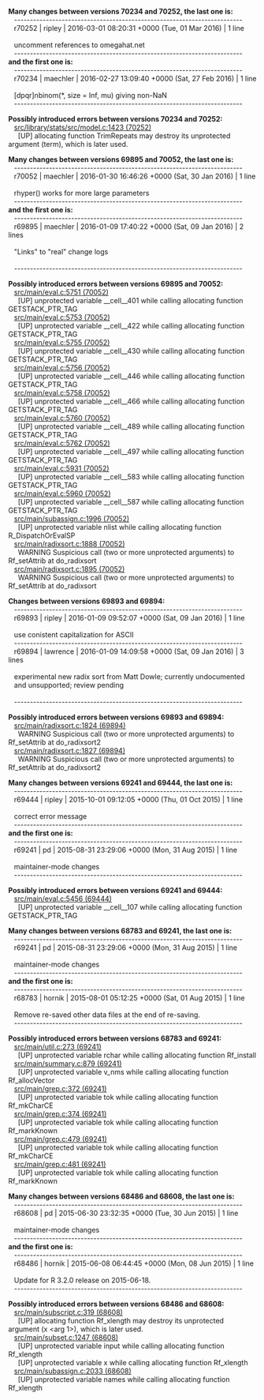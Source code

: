 __Many changes between versions 70234 and 70252, the last one is:__  
&nbsp;&nbsp;  ------------------------------------------------------------------------  
&nbsp;&nbsp;  r70252 | ripley | 2016-03-01 08:20:31 +0000 (Tue, 01 Mar 2016) | 1 line  
&nbsp;&nbsp;    
&nbsp;&nbsp;  uncomment references to omegahat.net  
&nbsp;&nbsp;  ------------------------------------------------------------------------  
__and the first one is:__  
&nbsp;&nbsp;  ------------------------------------------------------------------------  
&nbsp;&nbsp;  r70234 | maechler | 2016-02-27 13:09:40 +0000 (Sat, 27 Feb 2016) | 1 line  
&nbsp;&nbsp;    
&nbsp;&nbsp;  [dpqr]nbinom(*, size = Inf, mu) giving non-NaN  
&nbsp;&nbsp;  ------------------------------------------------------------------------  
  
__Possibly introduced errors between versions 70234 and 70252:__  
&nbsp;&nbsp;  [src/library/stats/src/model.c:1423 (70252)](https://github.com/wch/r-source/blob/c68bc2f3265d1aff88a30927d04202828bfab72e/src/library/stats/src/model.c/#L1423)  
&nbsp;&nbsp;&nbsp;&nbsp;    [UP] allocating function TrimRepeats may destroy its unprotected argument (term), which is later used.  
  
  
__Many changes between versions 69895 and 70052, the last one is:__  
&nbsp;&nbsp;  ------------------------------------------------------------------------  
&nbsp;&nbsp;  r70052 | maechler | 2016-01-30 16:46:26 +0000 (Sat, 30 Jan 2016) | 1 line  
&nbsp;&nbsp;    
&nbsp;&nbsp;  rhyper() works for more large parameters  
&nbsp;&nbsp;  ------------------------------------------------------------------------  
__and the first one is:__  
&nbsp;&nbsp;  ------------------------------------------------------------------------  
&nbsp;&nbsp;  r69895 | maechler | 2016-01-09 17:40:22 +0000 (Sat, 09 Jan 2016) | 2 lines  
&nbsp;&nbsp;    
&nbsp;&nbsp;  "Links" to "real" change logs  
&nbsp;&nbsp;    
&nbsp;&nbsp;  ------------------------------------------------------------------------  
  
__Possibly introduced errors between versions 69895 and 70052:__  
&nbsp;&nbsp;  [src/main/eval.c:5751 (70052)](https://github.com/wch/r-source/blob/157e929e9a4534a6f273ae4a496c080a2088ca39/src/main/eval.c/#L5751)  
&nbsp;&nbsp;&nbsp;&nbsp;    [UP] unprotected variable __cell__401 while calling allocating function GETSTACK_PTR_TAG  
&nbsp;&nbsp;  [src/main/eval.c:5753 (70052)](https://github.com/wch/r-source/blob/157e929e9a4534a6f273ae4a496c080a2088ca39/src/main/eval.c/#L5753)  
&nbsp;&nbsp;&nbsp;&nbsp;    [UP] unprotected variable __cell__422 while calling allocating function GETSTACK_PTR_TAG  
&nbsp;&nbsp;  [src/main/eval.c:5755 (70052)](https://github.com/wch/r-source/blob/157e929e9a4534a6f273ae4a496c080a2088ca39/src/main/eval.c/#L5755)  
&nbsp;&nbsp;&nbsp;&nbsp;    [UP] unprotected variable __cell__430 while calling allocating function GETSTACK_PTR_TAG  
&nbsp;&nbsp;  [src/main/eval.c:5756 (70052)](https://github.com/wch/r-source/blob/157e929e9a4534a6f273ae4a496c080a2088ca39/src/main/eval.c/#L5756)  
&nbsp;&nbsp;&nbsp;&nbsp;    [UP] unprotected variable __cell__446 while calling allocating function GETSTACK_PTR_TAG  
&nbsp;&nbsp;  [src/main/eval.c:5758 (70052)](https://github.com/wch/r-source/blob/157e929e9a4534a6f273ae4a496c080a2088ca39/src/main/eval.c/#L5758)  
&nbsp;&nbsp;&nbsp;&nbsp;    [UP] unprotected variable __cell__466 while calling allocating function GETSTACK_PTR_TAG  
&nbsp;&nbsp;  [src/main/eval.c:5760 (70052)](https://github.com/wch/r-source/blob/157e929e9a4534a6f273ae4a496c080a2088ca39/src/main/eval.c/#L5760)  
&nbsp;&nbsp;&nbsp;&nbsp;    [UP] unprotected variable __cell__489 while calling allocating function GETSTACK_PTR_TAG  
&nbsp;&nbsp;  [src/main/eval.c:5762 (70052)](https://github.com/wch/r-source/blob/157e929e9a4534a6f273ae4a496c080a2088ca39/src/main/eval.c/#L5762)  
&nbsp;&nbsp;&nbsp;&nbsp;    [UP] unprotected variable __cell__497 while calling allocating function GETSTACK_PTR_TAG  
&nbsp;&nbsp;  [src/main/eval.c:5931 (70052)](https://github.com/wch/r-source/blob/157e929e9a4534a6f273ae4a496c080a2088ca39/src/main/eval.c/#L5931)  
&nbsp;&nbsp;&nbsp;&nbsp;    [UP] unprotected variable __cell__583 while calling allocating function GETSTACK_PTR_TAG  
&nbsp;&nbsp;  [src/main/eval.c:5960 (70052)](https://github.com/wch/r-source/blob/157e929e9a4534a6f273ae4a496c080a2088ca39/src/main/eval.c/#L5960)  
&nbsp;&nbsp;&nbsp;&nbsp;    [UP] unprotected variable __cell__587 while calling allocating function GETSTACK_PTR_TAG  
&nbsp;&nbsp;  [src/main/subassign.c:1996 (70052)](https://github.com/wch/r-source/blob/157e929e9a4534a6f273ae4a496c080a2088ca39/src/main/subassign.c/#L1996)  
&nbsp;&nbsp;&nbsp;&nbsp;    [UP] unprotected variable nlist while calling allocating function R_DispatchOrEvalSP  
&nbsp;&nbsp;  [src/main/radixsort.c:1888 (70052)](https://github.com/wch/r-source/blob/157e929e9a4534a6f273ae4a496c080a2088ca39/src/main/radixsort.c/#L1888)  
&nbsp;&nbsp;&nbsp;&nbsp;    WARNING Suspicious call (two or more unprotected arguments) to Rf_setAttrib at do_radixsort  
&nbsp;&nbsp;  [src/main/radixsort.c:1895 (70052)](https://github.com/wch/r-source/blob/157e929e9a4534a6f273ae4a496c080a2088ca39/src/main/radixsort.c/#L1895)  
&nbsp;&nbsp;&nbsp;&nbsp;    WARNING Suspicious call (two or more unprotected arguments) to Rf_setAttrib at do_radixsort  
  
  
__Changes between versions 69893 and 69894:__  
&nbsp;&nbsp;  ------------------------------------------------------------------------  
&nbsp;&nbsp;  r69893 | ripley | 2016-01-09 09:52:07 +0000 (Sat, 09 Jan 2016) | 1 line  
&nbsp;&nbsp;    
&nbsp;&nbsp;  use conistent capitalization for ASCII  
&nbsp;&nbsp;  ------------------------------------------------------------------------  
&nbsp;&nbsp;  r69894 | lawrence | 2016-01-09 14:09:58 +0000 (Sat, 09 Jan 2016) | 3 lines  
&nbsp;&nbsp;    
&nbsp;&nbsp;  experimental new radix sort from Matt Dowle; currently undocumented  
&nbsp;&nbsp;  and unsupported; review pending  
&nbsp;&nbsp;    
&nbsp;&nbsp;  ------------------------------------------------------------------------  
  
__Possibly introduced errors between versions 69893 and 69894:__  
&nbsp;&nbsp;  [src/main/radixsort.c:1824 (69894)](https://github.com/wch/r-source/blob/5fa5966956ce0f9334c8de786b97129adfea3b97/src/main/radixsort.c/#L1824)  
&nbsp;&nbsp;&nbsp;&nbsp;    WARNING Suspicious call (two or more unprotected arguments) to Rf_setAttrib at do_radixsort2  
&nbsp;&nbsp;  [src/main/radixsort.c:1827 (69894)](https://github.com/wch/r-source/blob/5fa5966956ce0f9334c8de786b97129adfea3b97/src/main/radixsort.c/#L1827)  
&nbsp;&nbsp;&nbsp;&nbsp;    WARNING Suspicious call (two or more unprotected arguments) to Rf_setAttrib at do_radixsort2  
  
  
__Many changes between versions 69241 and 69444, the last one is:__  
&nbsp;&nbsp;  ------------------------------------------------------------------------  
&nbsp;&nbsp;  r69444 | ripley | 2015-10-01 09:12:05 +0000 (Thu, 01 Oct 2015) | 1 line  
&nbsp;&nbsp;    
&nbsp;&nbsp;  correct error message  
&nbsp;&nbsp;  ------------------------------------------------------------------------  
__and the first one is:__  
&nbsp;&nbsp;  ------------------------------------------------------------------------  
&nbsp;&nbsp;  r69241 | pd | 2015-08-31 23:29:06 +0000 (Mon, 31 Aug 2015) | 1 line  
&nbsp;&nbsp;    
&nbsp;&nbsp;  maintainer-mode changes  
&nbsp;&nbsp;  ------------------------------------------------------------------------  
  
__Possibly introduced errors between versions 69241 and 69444:__  
&nbsp;&nbsp;  [src/main/eval.c:5456 (69444)](https://github.com/wch/r-source/blob/eeac7b453fff991ec36509b87397d5a94897417e/src/main/eval.c/#L5456)  
&nbsp;&nbsp;&nbsp;&nbsp;    [UP] unprotected variable __cell__107 while calling allocating function GETSTACK_PTR_TAG  
  
  
__Many changes between versions 68783 and 69241, the last one is:__  
&nbsp;&nbsp;  ------------------------------------------------------------------------  
&nbsp;&nbsp;  r69241 | pd | 2015-08-31 23:29:06 +0000 (Mon, 31 Aug 2015) | 1 line  
&nbsp;&nbsp;    
&nbsp;&nbsp;  maintainer-mode changes  
&nbsp;&nbsp;  ------------------------------------------------------------------------  
__and the first one is:__  
&nbsp;&nbsp;  ------------------------------------------------------------------------  
&nbsp;&nbsp;  r68783 | hornik | 2015-08-01 05:12:25 +0000 (Sat, 01 Aug 2015) | 1 line  
&nbsp;&nbsp;    
&nbsp;&nbsp;  Remove re-saved other data files at the end of re-saving.  
&nbsp;&nbsp;  ------------------------------------------------------------------------  
  
__Possibly introduced errors between versions 68783 and 69241:__  
&nbsp;&nbsp;  [src/main/util.c:273 (69241)](https://github.com/wch/r-source/blob/9fe55e21d6b4b953b066a8d4811d90651155a678/src/main/util.c/#L273)  
&nbsp;&nbsp;&nbsp;&nbsp;    [UP] unprotected variable rchar while calling allocating function Rf_install  
&nbsp;&nbsp;  [src/main/summary.c:879 (69241)](https://github.com/wch/r-source/blob/9fe55e21d6b4b953b066a8d4811d90651155a678/src/main/summary.c/#L879)  
&nbsp;&nbsp;&nbsp;&nbsp;    [UP] unprotected variable v_nms while calling allocating function Rf_allocVector  
&nbsp;&nbsp;  [src/main/grep.c:372 (69241)](https://github.com/wch/r-source/blob/9fe55e21d6b4b953b066a8d4811d90651155a678/src/main/grep.c/#L372)  
&nbsp;&nbsp;&nbsp;&nbsp;    [UP] unprotected variable tok while calling allocating function Rf_mkCharCE  
&nbsp;&nbsp;  [src/main/grep.c:374 (69241)](https://github.com/wch/r-source/blob/9fe55e21d6b4b953b066a8d4811d90651155a678/src/main/grep.c/#L374)  
&nbsp;&nbsp;&nbsp;&nbsp;    [UP] unprotected variable tok while calling allocating function Rf_markKnown  
&nbsp;&nbsp;  [src/main/grep.c:479 (69241)](https://github.com/wch/r-source/blob/9fe55e21d6b4b953b066a8d4811d90651155a678/src/main/grep.c/#L479)  
&nbsp;&nbsp;&nbsp;&nbsp;    [UP] unprotected variable tok while calling allocating function Rf_mkCharCE  
&nbsp;&nbsp;  [src/main/grep.c:481 (69241)](https://github.com/wch/r-source/blob/9fe55e21d6b4b953b066a8d4811d90651155a678/src/main/grep.c/#L481)  
&nbsp;&nbsp;&nbsp;&nbsp;    [UP] unprotected variable tok while calling allocating function Rf_markKnown  
  
  
__Many changes between versions 68486 and 68608, the last one is:__  
&nbsp;&nbsp;  ------------------------------------------------------------------------  
&nbsp;&nbsp;  r68608 | pd | 2015-06-30 23:32:35 +0000 (Tue, 30 Jun 2015) | 1 line  
&nbsp;&nbsp;    
&nbsp;&nbsp;  maintainer-mode changes  
&nbsp;&nbsp;  ------------------------------------------------------------------------  
__and the first one is:__  
&nbsp;&nbsp;  ------------------------------------------------------------------------  
&nbsp;&nbsp;  r68486 | hornik | 2015-06-08 06:44:45 +0000 (Mon, 08 Jun 2015) | 1 line  
&nbsp;&nbsp;    
&nbsp;&nbsp;  Update for R 3.2.0 release on 2015-06-18.  
&nbsp;&nbsp;  ------------------------------------------------------------------------  
  
__Possibly introduced errors between versions 68486 and 68608:__  
&nbsp;&nbsp;  [src/main/subscript.c:319 (68608)](https://github.com/wch/r-source/blob/ebb4b8e50d6a05d9caaf64441e09afe8206eeb3c/src/main/subscript.c/#L319)  
&nbsp;&nbsp;&nbsp;&nbsp;    [UP] allocating function Rf_xlength may destroy its unprotected argument (x <arg 1>), which is later used.  
&nbsp;&nbsp;  [src/main/subset.c:1247 (68608)](https://github.com/wch/r-source/blob/ebb4b8e50d6a05d9caaf64441e09afe8206eeb3c/src/main/subset.c/#L1247)  
&nbsp;&nbsp;&nbsp;&nbsp;    [UP] unprotected variable input while calling allocating function Rf_xlength  
&nbsp;&nbsp;&nbsp;&nbsp;    [UP] unprotected variable x while calling allocating function Rf_xlength  
&nbsp;&nbsp;  [src/main/subassign.c:2033 (68608)](https://github.com/wch/r-source/blob/ebb4b8e50d6a05d9caaf64441e09afe8206eeb3c/src/main/subassign.c/#L2033)  
&nbsp;&nbsp;&nbsp;&nbsp;    [UP] unprotected variable names while calling allocating function Rf_xlength  
  
  
